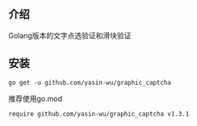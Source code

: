 ## 介绍
Golang版本的文字点选验证和滑块验证
## 安装
````
go get -u github.com/yasin-wu/graphic_captcha
````
推荐使用go.mod
````
require github.com/yasin-wu/graphic_captcha v1.3.1
````

